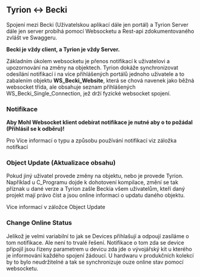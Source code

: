 
## Tyrion <-> Becki ##

Spojení mezi Becki (Uživatelskou aplikací dále jen portál) a Tyrion Server dále jen server probíhá pomocí Websocketu 
a Rest-api zdokumentovaného zvlášt ve Swaggeru.

**Becki je vždy client, a Tyrion je vždy Server.** 

Základním úkolem websocketu je přenos notifikací k uživatelovi  a upozornování na změny na objektech. 
Tyrion dokáže synchronizovat odesílání notifikací i na více přihlášených portálů jednoho uživatele 
a to zabalením objektu **WS_Becki_Website**, která se chová navenek jako běžná websocket třída, 
ale obsahuje seznam přihlášených WS_Becki_Single_Connection, jež drží fyzické websocket spojení. 
  
  
  ### Notifikace ###
  **Aby Mohl Websocket klient odebírat notifikace je nutné aby o to požádal (Přihlásil se k odběru)!** 
  
  Pro Více informací o typu a způsobu používání notifikací viz záložka notifkací 
  
  
  ### Object Update (Aktualizace obsahu) ###
  Pokud jiný uživatel provede změny na objektu, nebo je provede Tyrion. Například u C_Programu dojde k dohotovení kompilace,
  změní se tak příznak u dané verze a Tyrion zašle Beckia  všem uživatelům, kteří daný projekt mají právo číst a jsou online
  informaci o updatu daného objektu. 
  
  Vice informací v záložce Object Update
  

  ### Change Online Status  ###
  Jelikož je velmi variabilní to jak se Devices přihlašují a odpoují zasíláme o tom notifikace. Ale není to trvalé řešení. 
  Notifikace o tom zda se device připojil jsou řízeny parametrem u devicu zda jde o vývojářský kit u kterého je informování 
  každého spojení žádoucí. U hardwaru v produkčních kolekcí by to bylo neudržitelné a tak se synchronizuje ouze online 
  stav pomocí websocketu. 
  
